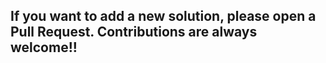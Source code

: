 ## If you want to add a new solution, please open a Pull Request. Contributions are always welcome!!
